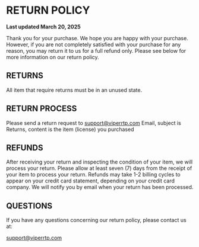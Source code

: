 RETURN POLICY
=============

**Last updated March 20, 2025**

Thank you for your purchase. We hope you are happy with your purchase. However, if you are not completely satisfied with your purchase for any reason, you may return it to us for a
full refund only. Please see below for more information on our return policy.

RETURNS
-------

All item that require returns must be in an unused state.

RETURN PROCESS
--------------
Please send a return request to support@viperrtp.com Email, subject is Returns, content is the item (license) you purchased


REFUNDS
-------

After receiving your return and inspecting the condition of your item, we will process your return. Please allow at least seven (7) days from the receipt of your item to process
your return. Refunds may take 1-2 billing cycles to appear on your credit card statement, depending on your credit card company. We will notify you by email when your return has
been processed.



QUESTIONS
---------

If you have any questions concerning our return policy, please contact us at:

support@viperrtp.com
